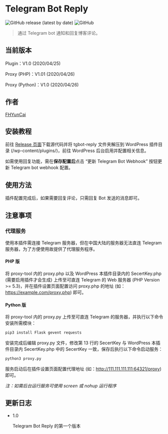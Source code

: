 # Telegram Bot Reply

![GitHub release (latest by date)](https://img.shields.io/github/v/release/fhyuncai/Telegram-Bot-Reply?style=flat-square)
![GitHub](https://img.shields.io/github/license/fhyuncai/Telegram-Bot-Reply?style=flat-square)

> 通过 Telegram bot 通知和回复博客评论。

## 当前版本

Plugin：V1.0 (2020/04/25)

Proxy (PHP)：V1.01 (2020/04/26)

Proxy (Python)：V1.0 (2020/04/26)

## 作者

[FHYunCai](https://yuncaioo.com)

## 安装教程

前往 [Release 页面](https://github.com/fhyuncai/Telegram-Bot-Reply/releases/latest)下载源代码并将 tgbot-reply 文件夹解压到 WordPress 插件目录 (/wp-content/plugins/)，前往 WordPress 后台启用并配置相关信息。

如需使用回复功能，需在**保存配置后**点击 “更新 Telegram Bot Webhook” 按钮更新 Telegram bot webhook 配置。

## 使用方法

插件配置完成后，如果需要回复评论，只需回复 Bot 发送的消息即可。

## 注意事项

### 代理服务

使用本插件需连接 Telegram 服务器，但在中国大陆的服务器无法直连 Telegram 服务器，为了方便使用故提供了代理服务程序。

#### PHP 版

将 proxy-tool 内的 proxy.php 以及 WordPress 本插件目录内的 SecertKey.php (需要启用插件才会生成) 上传至可直连 Telegram 的 Web 服务器 (PHP Version >= 5.3)，并在插件设置页面配置访问 proxy.php 的地址 (如：https://example.com/proxy.php) 即可。

#### Python 版

将 proxy-tool 内的 proxy.py 上传至可直连 Telegram 的服务器，并执行以下命令安装所需模块：

```bash
pip3 install Flask gevent requests
```

安装完成后编辑 proxy.py 文件，修改第 13 行的 SecertKey 与 WordPress 本插件目录内 SecertKey.php 中的 SecertKey 一致，保存后执行以下命令启动服务：

```bash
python3 proxy.py
```

服务启动后在插件设置页面配置代理地址 (如：http://111.111.111.111:64321/proxy) 即可。

*注：如需后台运行服务可使用 screen 或 nohup 运行程序*

## 更新日志

* 1.0

    Telegram Bot Reply 的第一个版本

